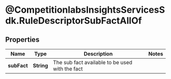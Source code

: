 # @CompetitionlabsInsightsServicesSdk.RuleDescriptorSubFactAllOf

## Properties

Name | Type | Description | Notes
------------ | ------------- | ------------- | -------------
**subFact** | **String** | The sub fact available to be used with the fact | 



